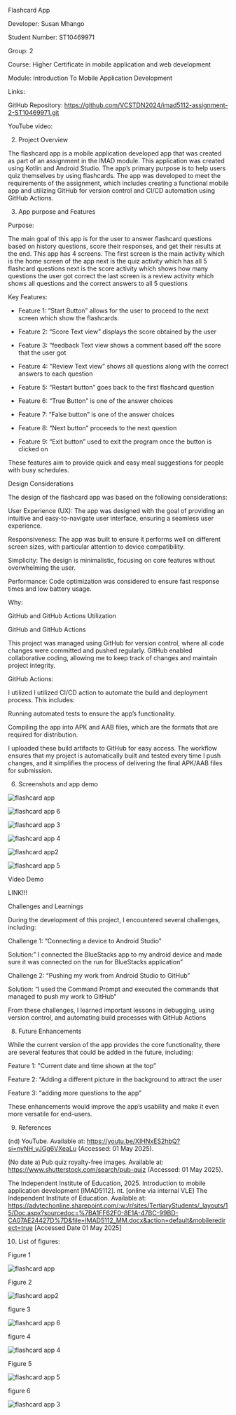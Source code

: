 Flashcard App 

Developer: Susan Mhango  

Student Number: ST10469971  

Group: 2  

Course: Higher Certificate in mobile application and web development  

Module: Introduction To Mobile Application Development  


Links:  

GitHub Repository:  https://github.com/VCSTDN2024/imad5112-assignment-2-ST10469971.git 

YouTube video: 



2. Project Overview  

The flashcard app is a mobile application developed app that was created as part of an assignment in the IMAD module. This application was created using Kotlin and Android Studio. The app’s primary purpose is to help users quiz themselves by using flashcards. The app was developed to meet the requirements of the assignment, which includes creating a functional mobile app and utilizing GitHub for version control and CI/CD automation using GitHub Actions. 

  


3. App purpose and Features  

Purpose:  

The main goal of this app is for the user to answer flashcard questions based on history questions, score their responses, and get their results at the end. This app has 4 screens. The first screen is the main activity which is the home screen of the app next is the quiz activity which has all 5 flashcard questions next is the score activity which shows how many questions the user got correct the last screen is a review activity which shows all questions and the correct answers to all 5 questions 

 Key Features:  

 

- Feature 1: “Start Button” allows for the user to proceed to the next screen which show the flashcards.  

- Feature 2: “Score Text view” displays the score obtained by the user  

- Feature 3: “feedback Text view shows a comment based off the score that the user got 

- Feature 4: "Review Text view” shows all questions along with the correct answers to each question  

- Feature 5: “Restart button” goes back to the first flashcard question  

- Feature 6: “True Button” is one of the answer choices  

- Feature 7: “False button” is one of the answer choices 

- Feature 8: “Next button” proceeds to the next question 

- Feature 9: “Exit button” used to exit the program once the button is clicked on  

These features aim to provide quick and easy meal suggestions for people with busy schedules.   

  

 

Design Considerations  

 

The design of the flashcard app was based on the following considerations:  

User Experience (UX): The app was designed with the goal of providing an intuitive and easy-to-navigate user interface, ensuring a seamless user experience.  

Responsiveness: The app was built to ensure it performs well on different screen sizes, with particular attention to device compatibility.  

Simplicity: The design is minimalistic, focusing on core features without overwhelming the user.  

Performance: Code optimization was considered to ensure fast response times and low battery usage.  

Why:  

GitHub and GitHub Actions Utilization  

 

GitHub and GitHub Actions  

This project was managed using GitHub for version control, where all code changes were committed and pushed regularly. GitHub enabled collaborative coding, allowing me to keep track of changes and maintain project integrity.  

GitHub Actions:   

 

I utilized I utilized CI/CD action to automate the build and deployment process. This includes:   

Running automated tests to ensure the app’s functionality.  

Compiling the app into APK and AAB files, which are the formats that are required for distribution.  

I uploaded these build artifacts to GitHub for easy access. The workflow ensures that my project is automatically built and tested every time I push changes, and it simplifies the process of delivering the final APK/AAB files for submission.  

 

6. Screenshots and app demo

   
![flashcard app](https://github.com/user-attachments/assets/2bc70858-680a-45d8-a038-41349305626e)

![flashcard app 6](https://github.com/user-attachments/assets/e409b3d0-c092-49c3-a093-efc9c43b5f5d)

![flashcard app 3](https://github.com/user-attachments/assets/8aa2049d-e2b0-4072-bcc0-1cf03992c1ee)

![flashcard app 4](https://github.com/user-attachments/assets/aef9a979-ac0a-495e-b993-96590a9783db)

![flashcard app2](https://github.com/user-attachments/assets/51232a59-e49c-4d8d-bae7-e8b8940b614c)

![flashcard app 5](https://github.com/user-attachments/assets/05864226-6d10-4329-95b0-197d31eee439)
 

 

 
Video Demo  

LINK!!! 

Challenges and Learnings   

During the development of this project, I encountered several challenges, including:  

 

Challenge 1: “Connecting a device to Android Studio”  

Solution:” I connected the BlueStacks app to my android device and made sure it was connected on the run for BlueStacks application”   

Challenge 2: “Pushing my work from Android Studio to GitHub”  

 

Solution: “I used the Command Prompt and executed the commands that managed to push my work to GitHub”  

 

From these challenges, I learned important lessons in debugging, using version control, and automating build processes with GitHub Actions  

 

8.  Future Enhancements   

 While the current version of the app provides the core functionality, there are several features that could be added in the future, including:  

 

Feature 1: "Current date and time shown at the top”  

Feature 2: “Adding a different picture in the background to attract the user 

Feature 3: “adding more questions to the app”  

These enhancements would improve the app’s usability and make it even more versatile for end-users.  

 

 

9. References   

(nd) YouTube. Available at: https://youtu.be/XIHNxES2hbQ?si=nyNH_yJGg6VXeaLu (Accessed: 01 May 2025).   

(No date a) Pub quiz royalty-free images. Available at: https://www.shutterstock.com/search/pub-quiz (Accessed: 01 May 2025).  

The Independent Institute of Education, 2025. Introduction to mobile application development [IMAD5112]. nt. [online via internal VLE] The Independent Institute of Education. Available at: https://advtechonline.sharepoint.com/:w:/r/sites/TertiaryStudents/_layouts/15/Doc.aspx?sourcedoc=%7BA1FF62F0-8E1A-47BC-99BD-CA07AE24427D%7D&file=IMAD5112_MM.docx&action=default&mobileredirect=true [Accessed Date 01 May 2025]  



10. List of figures:

 Figure 1
    
 ![flashcard app](https://github.com/user-attachments/assets/2bc70858-680a-45d8-a038-41349305626e)

 Figure 2  
 
 ![flashcard app2](https://github.com/user-attachments/assets/51232a59-e49c-4d8d-bae7-e8b8940b614c)

 figure 3
 
![flashcard app 6](https://github.com/user-attachments/assets/e409b3d0-c092-49c3-a093-efc9c43b5f5d)

figure 4

![flashcard app 4](https://github.com/user-attachments/assets/aef9a979-ac0a-495e-b993-96590a9783db)

Figure 5

![flashcard app 5](https://github.com/user-attachments/assets/05864226-6d10-4329-95b0-197d31eee439)

figure 6

![flashcard app 3](https://github.com/user-attachments/assets/8aa2049d-e2b0-4072-bcc0-1cf03992c1ee)
